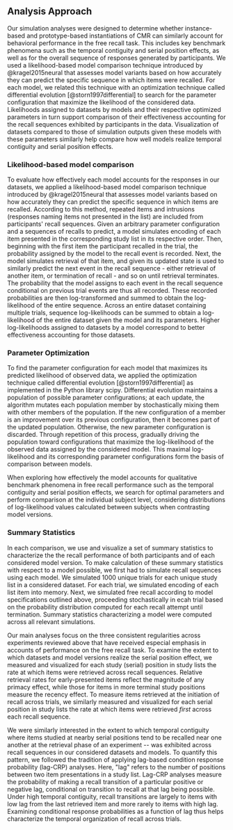 ## Analysis Approach

Our simulation analyses were designed to determine whether instance-based and prototype-based instantiations of CMR can similarly account for behavioral performance in the free recall task. This includes key benchmark phenomena such as the temporal contiguity and serial position effects, as well as for the overall sequence of responses generated by participants. We used a likelihood-based model comparison technique introduced by @kragel2015neural that assesses model variants based on how accurately they can predict the specific sequence in which items were recalled. For each model, we related this technique with an optimization technique called differential evolution [@storn1997differential] to search for the parameter configuration that maximize the likelihood of the considered data. Likelihoods assigned to datasets by models and their respective optimized parameters in turn support comparison of their effectiveness accounting for the recall sequences exhibited by participants in the data. Visualization of datasets compared to those of simulation outputs given these models with these parameters similarly help compare how well models realize temporal contiguity and serial position effects.

### Likelihood-based model comparison

To evaluate how effectively each model accounts for the responses in our datasets, we applied a likelihood-based model comparison technique introduced by @kragel2015neural that assesses model variants based on how accurately they can predict the specific sequence in which items are recalled. According to this method, repeated items and intrusions (responses naming items not presented in the list) are included from participants' recall sequences. Given an arbitrary parameter configuration and a sequences of recalls to predict, a model simulates encoding of each item presented in the corresponding study list in its respective order. Then, beginning with the first item the participant recalled in the trial, the probability assigned by the model to the recall event is recorded. Next, the model simulates retrieval of that item, and given its updated state is used to similarly predict the next event in the recall sequence - either retrieval of another item, or termination of recall - and so on until retrieval terminates. The probability that the model assigns to each event in the recall sequence conditional on previous trial events are thus all recorded. These recorded probabilities are then log-transformed and summed to obtain the log-likelihood of the entire sequence. Across an entire dataset containing multiple trials, sequence log-likelihoods can be summed to obtain a log-likelihood of the entire dataset given the model and its parameters. Higher log-likelihoods assigned to datasets by a model correspond to better effectiveness accounting for those datasets.

### Parameter Optimization

To find the parameter configuration for each model that maximizes its predicted likelihood of observed data, we applied the optimization technique called differential evolution [@storn1997differential] as implemented in the Python library scipy. Differential evolution maintains a population of possible parameter configurations; at each update, the algorithm mutates each population member by stochastically mixing them with other members of the population. If the new configuration of a member is an improvement over its previous configuration, then it becomes part of the updated population. Otherwise, the new parameter configuration is discarded. Through repetition of this process, gradually driving the population toward configurations that maximize the log-likelihood of the observed data assigned by the considered model. This maximal log-likelihood and its corresponding parameter configurations form the basis of comparison between models.

When exploring how effectively the model accounts for qualitative benchmark phenomena in free recall performance such as the temporal contiguity and serial position effects, we search for optimal parameters and perform comparison at the individual subject level, considering distributions of log-likelihood values calculated between subjects when contrasting model versions.

### Summary Statistics

In each comparison, we use and visualize a set of summary statistics to characterize the the recall performance of both participants and of each considered model version. To make calculation of these summary statistics with respect to a model possible, we first had to simulate recall sequences using each model. We simulated 1000 unique trials for each unique study list in a considered dataset. For each trial, we simulated encoding of each list item into memory. Next, we simulated free recall according to model specifications outlined above, proceeding stochastically in ecah trial based on the probability distribution computed for each recall attempt until termination. Summary statistics characterizing a model were computed across all relevant simulations.

Our main analyses focus on the three consistent regularities across experiments reviewed above that have received especial emphasis in accounts of performance on the free recall task. To examine the extent to which datasets and model versions realize the serial position effect, we measured and visualized for each study (serial) position in study lists the rate at which items were retrieved across recall sequences. Relative retrieval rates for early-presented items reflect the magnitude of any primacy effect, while those for items in more terminal study positions measure the recency effect. To measure items retrieved at the initiation of recall across trials, we similarly measured and visualized for each serial position in study lists the rate at which items were retrieved *first* across each recall sequence.

We were similarly interested in the extent to which temporal contiguity where items studied at nearby serial positions tend to be recalled near one another at the retrieval phase of an experiment -- was exhibited across recall sequences in our considered datasets and models. To quantify this pattern, we followed the tradition of applying lag-based condition response probability (lag-CRP) analyses. Here, "lag" refers to the number of positions between two item presentations in a study list. Lag-CRP analyses measure the probability of making a recall transition of a particular positive or negative lag, conditional on transition to recall at that lag being possible. Under high temporal contiguity, recall transitions are largely to items with low lag from the last retrieved item and more rarely to items with high lag. Examining conditional response probabilities as a function of lag thus helps characterize the temporal organization of recall across trials.
